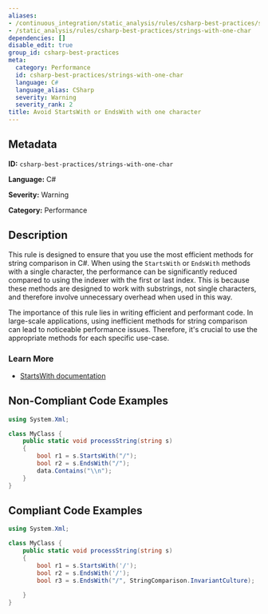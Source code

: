 ```yaml
---
aliases:
- /continuous_integration/static_analysis/rules/csharp-best-practices/strings-with-one-char
- /static_analysis/rules/csharp-best-practices/strings-with-one-char
dependencies: []
disable_edit: true
group_id: csharp-best-practices
meta:
  category: Performance
  id: csharp-best-practices/strings-with-one-char
  language: C#
  language_alias: CSharp
  severity: Warning
  severity_rank: 2
title: Avoid StartsWith or EndsWith with one character
---
```

<!--  SOURCED FROM https://github.com/DataDog/datadog-static-analyzer-rule-docs -->


## Metadata
**ID:** `csharp-best-practices/strings-with-one-char`

**Language:** C#

**Severity:** Warning

**Category:** Performance

## Description
This rule is designed to ensure that you use the most efficient methods for string comparison in C#. When using the `StartsWith` or `EndsWith` methods with a single character, the performance can be significantly reduced compared to using the indexer with the first or last index. This is because these methods are designed to work with substrings, not single characters, and therefore involve unnecessary overhead when used in this way.

The importance of this rule lies in writing efficient and performant code. In large-scale applications, using inefficient methods for string comparison can lead to noticeable performance issues. Therefore, it's crucial to use the appropriate methods for each specific use-case.

### Learn More

 - [StartsWith documentation](https://learn.microsoft.com/en-us/dotnet/api/system.string.startswith?view=net-8.0#system-string-startswith(system-char))

## Non-Compliant Code Examples
```csharp
using System.Xml;

class MyClass {
    public static void processString(string s)
    {
        bool r1 = s.StartsWith("/");
        bool r2 = s.EndsWith("/");
        data.Contains("\\n");
    }
}

```

## Compliant Code Examples
```csharp
using System.Xml;

class MyClass {
    public static void processString(string s)
    {
        bool r1 = s.StartsWith('/');
        bool r2 = s.EndsWith('/');
        bool r3 = s.EndsWith("/", StringComparison.InvariantCulture);
        
    }
}

```
